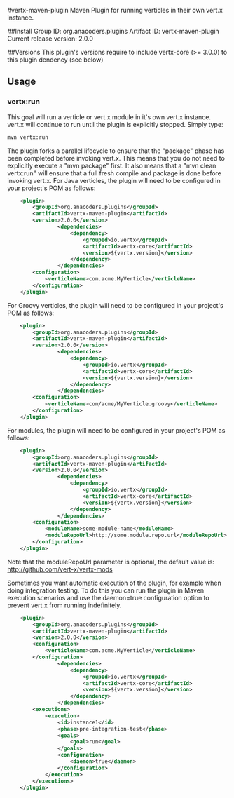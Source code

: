 #vertx-maven-plugin
Maven Plugin for running verticles in their own vert.x instance.

##Install
Group ID: org.anacoders.plugins
Artifact ID: vertx-maven-plugin
Current release version: 2.0.0


##Versions
This plugin's versions require to include vertx-core (>= 3.0.0) to this plugin dendency (see below)

## Usage

### vertx:run

This goal will run a verticle or vert.x module in it's own vert.x instance.  vert.x will continue to run until the plugin is explicitly stopped.  Simply type:
```sh
mvn vertx:run
```

The plugin forks a parallel lifecycle to ensure that the "package" phase has been completed before invoking vert.x. This means that you do not need to explicitly execute a "mvn package" first. It also means that a "mvn clean vertx:run" will ensure that a full fresh compile and package is done before invoking vert.x.
For Java verticles, the plugin will need to be configured in your project's POM as follows:

```xml
	<plugin>
		<groupId>org.anacoders.plugins</groupId>
		<artifactId>vertx-maven-plugin</artifactId>
		<version>2.0.0</version>
                <dependencies>
                    <dependency>
                        <groupId>io.vertx</groupId>
                        <artifactId>vertx-core</artifactId>
                        <version>${vertx.version}</version>
                    </dependency>
                </dependencies>
		<configuration>
			<verticleName>com.acme.MyVerticle</verticleName>
		</configuration>
	</plugin>  
```
For Groovy verticles, the plugin will need to be configured in your project's POM as follows:
```xml
	<plugin>
		<groupId>org.anacoders.plugins</groupId>
		<artifactId>vertx-maven-plugin</artifactId>
		<version>2.0.0</version>
                <dependencies>
                    <dependency>
                        <groupId>io.vertx</groupId>
                        <artifactId>vertx-core</artifactId>
                        <version>${vertx.version}</version>
                    </dependency>
                </dependencies>
		<configuration>
			<verticleName>com/acme/MyVerticle.groovy</verticleName>
		</configuration>
	</plugin>  
```
For modules, the plugin will need to be configured in your project's POM as follows:
```xml
	<plugin>
		<groupId>org.anacoders.plugins</groupId>
		<artifactId>vertx-maven-plugin</artifactId>
		<version>2.0.0</version>
                <dependencies>
                    <dependency>
                        <groupId>io.vertx</groupId>
                        <artifactId>vertx-core</artifactId>
                        <version>${vertx.version}</version>
                    </dependency>
                </dependencies>
		<configuration>
			<moduleName>some-module-name</moduleName>
			<moduleRepoUrl>http://some.module.repo.url</moduleRepoUrl>
		</configuration>
	</plugin>  
```
Note that the moduleRepoUrl parameter is optional, the default value is: http://github.com/vert-x/vertx-mods
	
Sometimes you want automatic execution of the plugin, for example when doing integration testing.
To do this you can run the plugin in Maven execution scenarios and use the daemon=true configuration option to prevent vert.x from running indefinitely.
```xml
	<plugin>
		<groupId>org.anacoders.plugins</groupId>
		<artifactId>vertx-maven-plugin</artifactId>
		<version>2.0.0</version>
		<configuration>
			<verticleName>com.acme.MyVerticle</verticleName>
		</configuration>
                <dependencies>
                    <dependency>
                        <groupId>io.vertx</groupId>
                        <artifactId>vertx-core</artifactId>
                        <version>${vertx.version}</version>
                    </dependency>
                </dependencies>
		<executions>
			<execution>
				<id>instance1</id>
				<phase>pre-integration-test</phase>
				<goals>
					<goal>run</goal>
				</goals>
				<configuration>
					<daemon>true</daemon>
				</configuration>
			</execution>
		</executions>
	</plugin> 
```